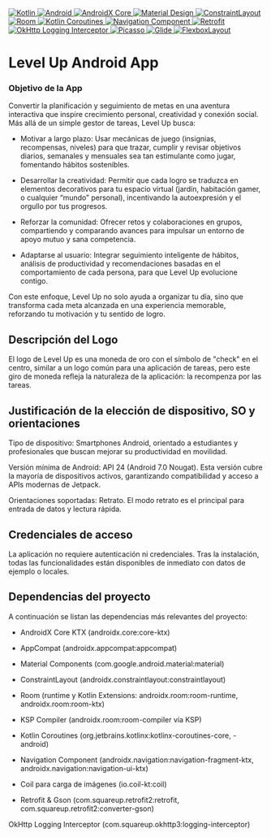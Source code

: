 <a href="https://kotlinlang.org/">
  <img src="https://img.shields.io/badge/Kotlin-0095D5?style=for-the-badge&logo=kotlin&logoColor=white" alt="Kotlin">
</a>
<a href="https://developer.android.com/">
  <img src="https://img.shields.io/badge/Android-3DDC84?style=for-the-badge&logo=android&logoColor=white" alt="Android">
</a>
<a href="https://developer.android.com/jetpack/androidx/releases/core">
  <img src="https://img.shields.io/badge/AndroidX%20Core-0175C2?style=for-the-badge&logo=android&logoColor=white" alt="AndroidX Core">
</a>
<a href="https://material.io/develop/android">
  <img src="https://img.shields.io/badge/Material%20Design-000000?style=for-the-badge&logo=materialdesign&logoColor=white" alt="Material Design">
</a>
<a href="https://developer.android.com/jetpack/androidx/releases/constraintlayout">
  <img src="https://img.shields.io/badge/ConstraintLayout-FF6F00?style=for-the-badge&logo=android&logoColor=white" alt="ConstraintLayout">
</a>
<a href="https://developer.android.com/topic/libraries/architecture/room">
  <img src="https://img.shields.io/badge/Room-FF5964?style=for-the-badge&logo=google&logoColor=white" alt="Room">
</a>
<a href="https://kotlinlang.org/docs/coroutines-overview.html">
  <img src="https://img.shields.io/badge/Coroutines-2F74C0?style=for-the-badge&logo=kotlin&logoColor=white" alt="Kotlin Coroutines">
</a>
<a href="https://developer.android.com/guide/navigation">
  <img src="https://img.shields.io/badge/Navigation%20Component-4E8FFF?style=for-the-badge&logo=android&logoColor=white" alt="Navigation Component">
</a>
<a href="https://square.github.io/retrofit/">
  <img src="https://img.shields.io/badge/Retrofit-84CFFA?style=for-the-badge&logo=retrofit&logoColor=white" alt="Retrofit">
</a>
<a href="https://github.com/square/okhttp/tree/master/okhttp-logging-interceptor">
  <img src="https://img.shields.io/badge/OkHttp%20Logging-000000?style=for-the-badge&logo=okhttp&logoColor=white" alt="OkHttp Logging Interceptor">
</a>
<a href="https://square.github.io/picasso/">
  <img src="https://img.shields.io/badge/Picasso-2C3B5C?style=for-the-badge&logo=picasso&logoColor=white" alt="Picasso">
</a>
<a href="https://bumptech.github.io/glide/">
  <img src="https://img.shields.io/badge/Glide-000000?style=for-the-badge&logo=glide&logoColor=white" alt="Glide">
</a>
<a href="https://github.com/google/flexbox-layout">
  <img src="https://img.shields.io/badge/FlexboxLayout-00B0FF?style=for-the-badge&logo=flexbox&logoColor=white" alt="FlexboxLayout">
</a>



<h1>Level Up Android App</h1>

### Objetivo de la App

Convertir la planificación y seguimiento de metas en una aventura interactiva que inspire crecimiento personal, creatividad y conexión social. Más allá de un simple gestor de tareas, Level Up busca:

- Motivar a largo plazo: Usar mecánicas de juego (insignias, recompensas, niveles) para que trazar, cumplir y revisar objetivos diarios, semanales y mensuales sea tan estimulante como jugar, fomentando hábitos sostenibles.

- Desarrollar la creatividad: Permitir que cada logro se traduzca en elementos decorativos para tu espacio virtual (jardín, habitación gamer, o cualquier “mundo” personal), incentivando la autoexpresión y el orgullo por tus progresos.

- Reforzar la comunidad: Ofrecer retos y colaboraciones en grupos, compartiendo y comparando avances para impulsar un entorno de apoyo mutuo y sana competencia.

- Adaptarse al usuario: Integrar seguimiento inteligente de hábitos, análisis de productividad y recomendaciones basadas en el comportamiento de cada persona, para que Level Up evolucione contigo.

Con este enfoque, Level Up no solo ayuda a organizar tu día, sino que transforma cada meta alcanzada en una experiencia memorable, reforzando tu motivación y tu sentido de logro.

## Descripción del Logo

El logo de Level Up es una moneda de oro con el símbolo de "check" en el centro, similar a un logo común para una aplicación de tareas, pero este giro de moneda refleja la naturaleza de la aplicación: la recompenza por las tareas.

## Justificación de la elección de dispositivo, SO y orientaciones

Tipo de dispositivo: Smartphones Android, orientado a estudiantes y profesionales que buscan mejorar su productividad en movilidad.

Versión mínima de Android: API 24 (Android 7.0 Nougat). Esta versión cubre la mayoría de dispositivos activos, garantizando compatibilidad y acceso a APIs modernas de Jetpack.

Orientaciones soportadas: Retrato. El modo retrato es el principal para entrada de datos y lectura rápida.

## Credenciales de acceso

La aplicación no requiere autenticación ni credenciales. Tras la instalación, todas las funcionalidades están disponibles de inmediato con datos de ejemplo o locales.

## Dependencias del proyecto

A continuación se listan las dependencias más relevantes del proyecto:

- AndroidX Core KTX (androidx.core:core-ktx)

- AppCompat (androidx.appcompat:appcompat)

- Material Components (com.google.android.material:material)

- ConstraintLayout (androidx.constraintlayout:constraintlayout)

- Room (runtime y Kotlin Extensions: androidx.room:room-runtime, androidx.room:room-ktx)

- KSP Compiler (androidx.room:room-compiler vía KSP)

- Kotlin Coroutines (org.jetbrains.kotlinx:kotlinx-coroutines-core, -android)

- Navigation Component (androidx.navigation:navigation-fragment-ktx, androidx.navigation:navigation-ui-ktx)

- Coil para carga de imágenes (io.coil-kt:coil)

- Retrofit & Gson (com.squareup.retrofit2:retrofit, com.squareup.retrofit2:converter-gson)

OkHttp Logging Interceptor (com.squareup.okhttp3:logging-interceptor)
